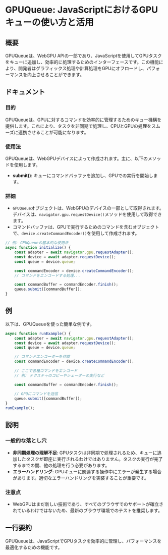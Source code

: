 <!--
Meta Description: # GPUQueue: JavaScriptにおけるGPUキューの使い方と活用 ## 概要 GPUQueueは、WebGPU APIの一部であり、JavaScriptを使用してGPUタスクをキューに追加し、効率的に処理するためのインターフェースです。この機能により、開発者はグラフィックス処理や計算処...
Meta Keywords: const, device, queue, gpuqueueは, adapter
-->

# GPUQueue: JavaScriptにおけるGPUキューの使い方と活用

## 概要
GPUQueueは、WebGPU APIの一部であり、JavaScriptを使用してGPUタスクをキューに追加し、効率的に処理するためのインターフェースです。この機能により、開発者はグラフィックス処理や計算処理をGPUにオフロードし、パフォーマンスを向上させることができます。

## ドキュメント
### 目的
GPUQueueは、GPUに対するコマンドを効率的に管理するためのキュー機構を提供します。これにより、タスクを非同期で処理し、CPUとGPUの処理をスムーズに連携させることが可能になります。

### 使用法
GPUQueueは、WebGPUデバイスによって作成されます。主に、以下のメソッドを使用します。

- **submit()**: キューにコマンドバッファを追加し、GPUでの実行を開始します。
  
### 詳細
- `GPUQueue`オブジェクトは、WebGPUのデバイスの一部として取得されます。デバイスは、`navigator.gpu.requestDevice()`メソッドを使用して取得できます。
- コマンドバッファは、GPUで実行するためのコマンドを含むオブジェクトで、`device.createCommandEncoder()`を使用して作成されます。

```javascript
// 例: GPUQueueの基本的な使用法
async function initialize() {
    const adapter = await navigator.gpu.requestAdapter();
    const device = await adapter.requestDevice();
    const queue = device.queue;

    const commandEncoder = device.createCommandEncoder();
    // コマンドをエンコードする処理...

    const commandBuffer = commandEncoder.finish();
    queue.submit([commandBuffer]);
}
```

## 例
以下は、GPUQueueを使った簡単な例です。

```javascript
async function runExample() {
    const adapter = await navigator.gpu.requestAdapter();
    const device = await adapter.requestDevice();
    const queue = device.queue;

    // コマンドエンコーダーを作成
    const commandEncoder = device.createCommandEncoder();
    
    // ここで各種コマンドをエンコード
    // 例: テクスチャのコピーやシェーダーの実行など

    const commandBuffer = commandEncoder.finish();
    
    // GPUにコマンドを送信
    queue.submit([commandBuffer]);
}
runExample();
```

## 説明
### 一般的な落とし穴
- **非同期処理の理解不足**: GPUタスクは非同期で処理されるため、キューに追加したタスクが即座に実行されるわけではありません。タスクの実行が完了するまでの間、他の処理を行う必要があります。
- **エラーハンドリング**: GPUキューに関連する操作中にエラーが発生する場合があります。適切なエラーハンドリングを実装することが重要です。

### 注意点
- WebGPUはまだ新しい技術であり、すべてのブラウザでのサポートが確立されているわけではないため、最新のブラウザ環境でのテストを推奨します。

## 一行要約
GPUQueueは、JavaScriptでGPUタスクを効率的に管理し、パフォーマンスを最適化するための機能です。